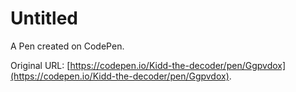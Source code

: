 # Untitled

A Pen created on CodePen.

Original URL: [https://codepen.io/Kidd-the-decoder/pen/Ggpvdox](https://codepen.io/Kidd-the-decoder/pen/Ggpvdox).


